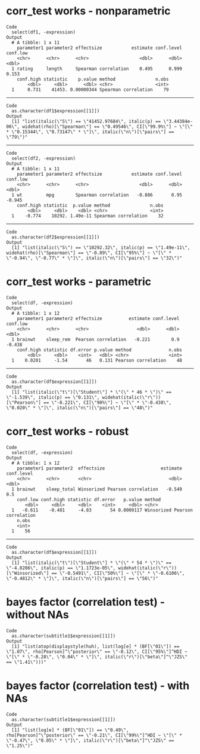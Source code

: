# corr_test works - nonparametric

    Code
      select(df1, -expression)
    Output
      # A tibble: 1 x 11
        parameter1 parameter2 effectsize           estimate conf.level conf.low
        <chr>      <chr>      <chr>                   <dbl>      <dbl>    <dbl>
      1 rating     length     Spearman correlation    0.495      0.999    0.153
        conf.high statistic    p.value method               n.obs
            <dbl>     <dbl>      <dbl> <chr>                <int>
      1     0.731    41453. 0.00000344 Spearman correlation    79

---

    Code
      as.character(df1$expression[[1]])
    Output
      [1] "list(italic(\"S\") == \"41452.97684\", italic(p) == \"3.44384e-06\", widehat(rho)[\"Spearman\"] == \"0.49546\", CI[\"99.9%\"] ~ \"[\" * \"0.15344\", \"0.73147\" * \"]\", italic(\"n\")[\"pairs\"] == \"79\")"

---

    Code
      select(df2, -expression)
    Output
      # A tibble: 1 x 11
        parameter1 parameter2 effectsize           estimate conf.level conf.low
        <chr>      <chr>      <chr>                   <dbl>      <dbl>    <dbl>
      1 wt         mpg        Spearman correlation   -0.886       0.95   -0.945
        conf.high statistic  p.value method               n.obs
            <dbl>     <dbl>    <dbl> <chr>                <int>
      1    -0.774    10292. 1.49e-11 Spearman correlation    32

---

    Code
      as.character(df2$expression[[1]])
    Output
      [1] "list(italic(\"S\") == \"10292.32\", italic(p) == \"1.49e-11\", widehat(rho)[\"Spearman\"] == \"-0.89\", CI[\"95%\"] ~ \"[\" * \"-0.94\", \"-0.77\" * \"]\", italic(\"n\")[\"pairs\"] == \"32\")"

# corr_test works - parametric

    Code
      select(df, -expression)
    Output
      # A tibble: 1 x 12
        parameter1 parameter2 effectsize          estimate conf.level conf.low
        <chr>      <chr>      <chr>                  <dbl>      <dbl>    <dbl>
      1 brainwt    sleep_rem  Pearson correlation   -0.221        0.9   -0.438
        conf.high statistic df.error p.value method              n.obs
            <dbl>     <dbl>    <int>   <dbl> <chr>               <int>
      1    0.0201     -1.54       46   0.131 Pearson correlation    48

---

    Code
      as.character(df$expression[[1]])
    Output
      [1] "list(italic(\"t\")[\"Student\"] * \"(\" * 46 * \")\" == \"-1.539\", italic(p) == \"0.131\", widehat(italic(\"r\"))[\"Pearson\"] == \"-0.221\", CI[\"90%\"] ~ \"[\" * \"-0.438\", \"0.020\" * \"]\", italic(\"n\")[\"pairs\"] == \"48\")"

# corr_test works - robust

    Code
      select(df, -expression)
    Output
      # A tibble: 1 x 12
        parameter1 parameter2  effectsize                     estimate conf.level
        <chr>      <chr>       <chr>                             <dbl>      <dbl>
      1 brainwt    sleep_total Winsorized Pearson correlation   -0.549        0.5
        conf.low conf.high statistic df.error   p.value method                        
           <dbl>     <dbl>     <dbl>    <int>     <dbl> <chr>                         
      1   -0.611    -0.481     -4.83       54 0.0000117 Winsorized Pearson correlation
        n.obs
        <int>
      1    56

---

    Code
      as.character(df$expression[[1]])
    Output
      [1] "list(italic(\"t\")[\"Student\"] * \"(\" * 54 * \")\" == \"-4.8286\", italic(p) == \"1.1723e-05\", widehat(italic(\"r\"))[\"Winsorized\"] == \"-0.5491\", CI[\"50%\"] ~ \"[\" * \"-0.6106\", \"-0.4812\" * \"]\", italic(\"n\")[\"pairs\"] == \"56\")"

# bayes factor (correlation test) - without NAs

    Code
      as.character(subtitle1$expression[[1]])
    Output
      [1] "list(atop(displaystyle(huh), list(log[e] * (BF[\"01\"]) == \"1.07\", rho[Pearson]^\"posterior\" == \"-0.12\", CI[\"95%\"]^HDI ~ \"[\" * \"-0.28\", \"0.04\" * \"]\", italic(\"r\")[\"beta\"]^\"JZS\" == \"1.41\")))"

# bayes factor (correlation test) - with NAs

    Code
      as.character(subtitle1$expression[[1]])
    Output
      [1] "list(log[e] * (BF[\"01\"]) == \"0.49\", rho[Pearson]^\"posterior\" == \"-0.21\", CI[\"99%\"]^HDI ~ \"[\" * \"-0.47\", \"0.05\" * \"]\", italic(\"r\")[\"beta\"]^\"JZS\" == \"1.25\")"

